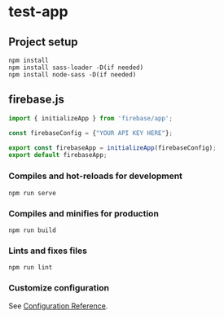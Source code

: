 # test-app

## Project setup

```
npm install
npm install sass-loader -D(if needed)
npm install node-sass -D(if needed)
```

## firebase.js

```javascript
import { initializeApp } from 'firebase/app';

const firebaseConfig = {"YOUR API KEY HERE"};

export const firebaseApp = initializeApp(firebaseConfig);
export default firebaseApp;
```

### Compiles and hot-reloads for development

```
npm run serve
```

### Compiles and minifies for production

```
npm run build
```

### Lints and fixes files

```
npm run lint
```

### Customize configuration

See [Configuration Reference](https://cli.vuejs.org/config/).
